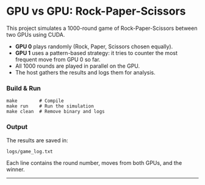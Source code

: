 # GPU vs GPU: Rock-Paper-Scissors

This project simulates a 1000-round game of Rock-Paper-Scissors between two GPUs using CUDA.

- **GPU 0** plays randomly (Rock, Paper, Scissors chosen equally).
- **GPU 1** uses a pattern-based strategy: it tries to counter the most frequent move from GPU 0 so far.
- All 1000 rounds are played in parallel on the GPU.
- The host gathers the results and logs them for analysis.

### Build & Run

```
make        # Compile
make run    # Run the simulation
make clean  # Remove binary and logs
```

### Output

The results are saved in:

```
logs/game_log.txt
```

Each line contains the round number, moves from both GPUs, and the winner.

---

